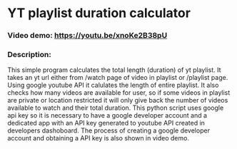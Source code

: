 # YT playlist duration calculator

### Video demo: https://youtu.be/xnoKe2B38pU
### Description:

This simple program calculates the total length (duration) of yt playlist. It takes an yt url either from /watch page of video in playlist or /playlist page. Using google youtube API it calulates the length of entire playlist. It also checks how many videos are available for user, so if some videos in playlist are private or location restricted it will only give back the number of videos available to watch and their total duration. 
This python script uses google api key so it is necessary to have a google developer account and a dedicated app with an API key generated to youtube API created in developers dashoboard. The process of creating a google developer account and obtaining a API key is also shown in video demo. 